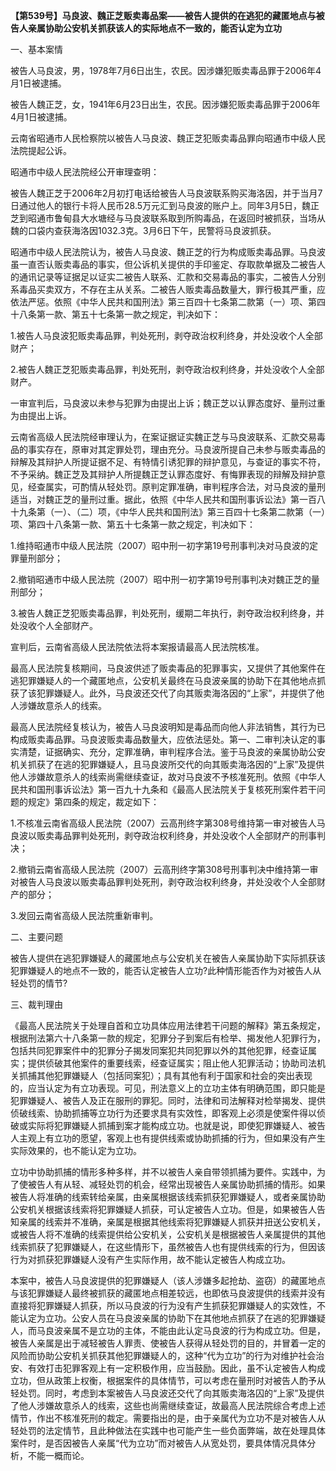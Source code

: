 **【第539号】马良波、魏正芝贩卖毒品案——被告人提供的在逃犯的藏匿地点与被告人亲属协助公安机关抓获该人的实际地点不一致的，能否认定为立功**

一、基本案情

被告人马良波，男，1978年7月6日出生，农民。因涉嫌犯贩卖毒品罪于2006年4月1日被逮捕。

被告人魏正芝，女，1941年6月23日出生，农民。因涉嫌犯贩卖毒品罪于2006年4月1日被逮捕。

云南省昭通市人民检察院以被告人马良波、魏正芝犯贩卖毒品罪向昭通市中级人民法院提起公诉。

昭通市中级人民法院经公开审理查明：

被告人魏正芝于2006年2月初打电话给被告人马良波联系购买海洛因，并于当月7日通过他人的银行卡将人民币28.5万元汇到马良波的账户上。同年3月5日，魏正芝到昭通市鲁甸县大水塘经与马良波联系取到所购毒品，在返回时被抓获，当场从魏的口袋内查获海洛因1032.3克。3月6日下午，民警将马良波抓获。

昭通市中级人民法院认为，被告人马良波、魏正芝的行为构成贩卖毒品罪。马良波虽一直否认贩卖毒品的事实，但公诉机关提供的手印鉴定、存取款单据及二被告人的通讯记录等证据足以证实二被告人联系、汇款和交易毒品的事实，二被告人分别系毒品买卖双方，不存在主从关系。二被告人贩卖毒品数量大，罪行极其严重，应依法严惩。依照《中华人民共和国刑法》第三百四十七条第二款第（一）项、第四十八条第一款、第五十七条第一款之规定，判决如下：

1.被告人马良波犯贩卖毒品罪，判处死刑，剥夺政治权利终身，并处没收个人全部财产；

2.被告人魏正芝犯贩卖毒品罪，判处死刑，剥夺政治权利终身，并处没收个人全部财产。

一审宣判后，马良波以未参与犯罪为由提出上诉；魏正芝以认罪态度好、量刑过重为由提出上诉。

云南省高级人民法院经审理认为，在案证据证实魏正芝与马良波联系、汇款交易毒品的事实存在，原审对其定罪处罚，理由充分。马良波所提自己未参与贩卖毒品的辩解及其辩护人所提证据不足、有特情引诱犯罪的辩护意见，与查证的事实不符，不予采纳。魏正芝及其辩护人所提魏正芝认罪态度好、有悔罪表现的辩解及辩护意见，经查属实，可酌情从轻处罚。原判定罪准确，审判程序合法，对马良波的量刑适当，对魏正芝的量刑过重。据此，依照《中华人民共和国刑事诉讼法》第一百八十九条第（一）、（二）项，《中华人民共和国刑法》第三百四十七条第二款第（一）项、第四十八条第一款、第五十七条第一款之规定，判决如下：

1.维持昭通市中级人民法院（2007）昭中刑一初字第19号刑事判决对马良波的定罪量刑部分；

2.撤销昭通市中级人民法院（2007）昭中刑一初字第19号刑事判决对魏正芝的量刑部分；

3.被告人魏正芝犯贩卖毒品罪，判处死刑，缓期二年执行，剥夺政治权利终身，并处没收个人全部财产。

宣判后，云南省高级人民法院依法将本案报请最高人民法院核准。

最高人民法院复核期间，马良波供述了贩卖毒品的犯罪事实，又提供了其他案件在逃犯罪嫌疑人的一个藏匿地点，公安机关最终在马良波亲属的协助下在其他地点抓获了该犯罪嫌疑人。此外，马良波还交代了向其贩卖海洛因的“上家”，并提供了他人涉嫌故意杀人的线索。

最高人民法院经复核认为，被告人马良波明知是毒品而向他人非法销售，其行为已构成贩卖毒品罪。马良波贩卖毒品数量大，应依法惩处。第一、二审判决认定的事实清楚，证据确实、充分，定罪准确，审判程序合法。鉴于马良波的亲属协助公安机关抓获了在逃的犯罪嫌疑人，且马良波所交代的向其贩卖海洛因的“上家”及提供他人涉嫌故意杀人的线索尚需继续查证，故对马良波不予核准死刑。依照《中华人民共和国刑事诉讼法》第一百九十九条和《最高人民法院关于复核死刑案件若干问题的规定》第四条的规定，裁定如下：

1.不核准云南省高级人民法院（2007）云高刑终字第308号维持第一审对被告人马良波以贩卖毒品罪判处死刑，剥夺政治权利终身，并处没收个人全部财产的刑事判决；

2.撤销云南省高级人民法院（2007）云高刑终字第308号刑事判决中维持第一审对被告人马良波以贩卖毒品罪判处死刑，剥夺政治权利终身，并处没收个人全部财产的部分；

3.发回云南省高级人民法院重新审判。

二、主要问题

被告人提供在逃犯罪嫌疑人的藏匿地点与公安机关在被告人亲属协助下实际抓获该犯罪嫌疑人的地点不一致的，能否认定被告人立功?此种情形能否作为对被告人从轻处罚的情节?

三、裁判理由

《最高人民法院关于处理自首和立功具体应用法律若干问题的解释》第五条规定，根据刑法第六十八条第一款的规定，犯罪分子到案后有检举、揭发他人犯罪行为，包括共同犯罪案件中的犯罪分子揭发同案犯共同犯罪以外的其他犯罪，经查证属实；提供侦破其他案件的重要线索，经查证属实；阻止他人犯罪活动；协助司法机关抓捕其他犯罪嫌疑人（包括同案犯）；具有其他有利于国家和社会的突出表现的，应当认定为有立功表现。可见，刑法意义上的立功主体有明确范围，即只能是犯罪嫌疑人、被告人及正在服刑的罪犯。同时，法律和司法解释对检举揭发、提供侦破线索、协助抓捕等立功行为还要求具有实效性，即客观上必须是使案件得以侦破或实际将犯罪嫌疑人抓捕到案才能构成立功。也就是说，即使犯罪嫌疑人、被告人主观上有立功的愿望，客观上也有提供线索或协助抓捕的行为，但如果没有产生实际效果的，也不能认定为立功。

立功中协助抓捕的情形多种多样，并不以被告人亲自带领抓捕为要件。实践中，为了使被告人有从轻、减轻处罚的机会，经常出现被告人亲属协助抓捕的情形。如果被告人将准确的线索转给亲属，由亲属根据该线索抓获犯罪嫌疑人，或者亲属协助公安机关根据该线索将犯罪嫌疑人抓获，可认定被告人立功。但是，如果被告人告知亲属的线索并不准确，亲属是根据其他线索将犯罪嫌疑人抓获并扭送公安机关，或被告人将不准确的线索提供给公安机关，公安机关是根据被告人亲属提供的其他线索抓获了犯罪嫌疑人，在这些情形下，虽然被告人也有提供线索的行为，但因该行为对抓获犯罪嫌疑人没有产生实际作用，故不能认定被告人构成立功。

本案中，被告人马良波提供的犯罪嫌疑人（该人涉嫌多起抢劫、盗窃）的藏匿地点与该犯罪嫌疑人最终被抓获的藏匿地点相差较远，也即依马良波提供的线索并没有直接将犯罪嫌疑人抓获，所以马良波的行为没有产生抓获犯罪嫌疑人的实效性，不能认定为立功。公安人员在马良波亲属的协助下在其他地点抓获了在逃的犯罪嫌疑人，而马良波亲属不是立功的主体，不能由此认定马良波的行为构成立功。但是，被告人亲属是出于减轻被告人罪责、使被告人获得从轻处罚的目的，并冒着一定的风险而协助公安机关抓获其他犯罪嫌疑人的，这种“代为立功”的行为对维护社会治安、有效打击犯罪客观上有一定积极作用，应当鼓励。因此，虽不认定被告人构成立功，但从政策上权衡，根据案件的具体情节，可以考虑在量刑时对被告人酌予从轻处罚。同时，考虑到本案被告人马良波还交代了向其贩卖海洛囚的“上家”及提供了他人涉嫌故意杀人的线索，这些也尚需继续查证，故最高人民法院综合考虑上述情节，作出不核准死刑的裁定。需要指出的是，由于亲属代为立功不是对被告人从轻处罚的法定情节，且此种做法在实践中也可能产生一些负面弊端，故在处理具体案件时，是否因被告人亲属“代为立功”而对被告人从宽处罚，要具体情况具体分析，不能一概而论。